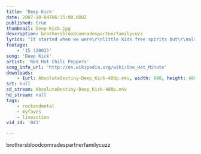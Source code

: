 ```yaml
---
title: 'Deep Kick'
date: 2007-10-04T06:35:00.000Z
published: true
thumbnail: Deep-Kick.jpg
description: brothersbloodcomradespartnerfamilycuzz
lyrics: "It started when we were\r\nlittle kids free spirits but\r\nalready tormented by our own hands\r\ngiven to us by our parents we got together\r\nand wrote on desks and slept in laundry\r\nrooms near snowy mountains & slipped through\r\nwhatever cracks we can find minds altered\r\nwe didn't falter in portraying hysterical\r\nand tragic characters in a smog filled\r\nuniverse we loved the dirty city and the\r\njourneys away from it we had not yet been\r\nor seen our friends selves chase tails round\r\nand round in downward spiral leaving trail\r\nof irretrievable vital life juice behind still\r\nthe brothersbloodcomradespartnerfamilycuzz\r\nwas impenetrable\r\nand we lived inside it laughing with no clothes\r\nand everything experimental 'till death was\r\nupon us in our face mortality and\r\nlots of things seemed futile then but\r\nlove and music can save us and did while\r\nthe giant grey monster grew more poisoned\r\nand volatile around us jaws clamping down\r\nand spewing ugly shit around nothing\r\nis the same so we keep moving\r\nwe keep moving\r\n\r\nWent off and got some hair cuts\r\nLookin' wild & got all drugged up\r\nHopped a train into the night\r\nGot a ride with a transvestite\r\nTwo boys in San Francisco\r\nTwo boys in San Francisco\r\nBlasted off in a BART bathroom\r\nThose coppers woke us up\r\nMotherfuckers woke us up\r\n\r\nTwo young brothers on a hover craft\r\nTelepathics love and belly laughs\r\n\r\nWe went to Fairfax High School\r\nJumped off buildings into their pools\r\nWe'd sit down and grease at Canters\r\nRun like hell they can't catch us\r\nTwo boys in London, England\r\nTwo boys in London, England\r\nClimbing out of hostel windows\r\nWearing gear so out but in though\r\nCome on kid and do the no no\r\n\r\nTwo young brothers on a hover craft\r\nTelepathics, love and belly laughs\r\n\r\nI remember 10 years ago\r\nIn Hollywood we did some good\r\nand we did some real bad stuff\r\nbut the Butthole Surfers\r\nsaid it's better to regret\r\nSomething you did\r\nthan something you didn't do\r\nyeah, we were young and we\r\nwere looking for the deep kick...\r\nSeen 'em come seen 'em go\r\n\r\n(and I feel like getting close to you)"
footage:
    - '15 (2003)'
song: 'Deep Kick'
artist: 'Red Hot Chili Peppers'
song_info_url: 'http://en.wikipedia.org/wiki/One_Hot_Minute'
downloads:
    - {url: AbsoluteDestiny-Deep_Kick-480p.m4v, width: 848, height: 480, mimetype: video/mp4}
srt: null
sd_stream: AbsoluteDestiny-Deep_Kick-480p.m4v
hd_stream: null
tags:
    - rockandmetal
    - myfaves
    - liveaction
vid_id: '043'

---
```

brothersbloodcomradespartnerfamilycuzz